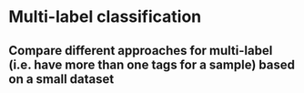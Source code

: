 # Multi-label classification

## Compare different approaches for multi-label (i.e. have more than one tags for a sample) based on a small dataset
